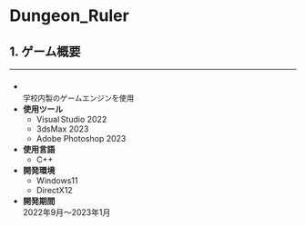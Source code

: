 # Dungeon_Ruler
## 1. ゲーム概要
---
* __<font size="4" color="white">使用ゲームエンジン</font>__<br>
  <font size="2">学校内製のゲームエンジンを使用</font>
* __使用ツール__
  * Visual&thinsp;Studio 2022
  * 3dsMax 2023
  * Adobe Photoshop 2023
* __使用言語__
  * C++ 
* __開発環境__
  * Windows11
  * DirectX12
* __開発期間__<br>
  2022年9月～2023年1月